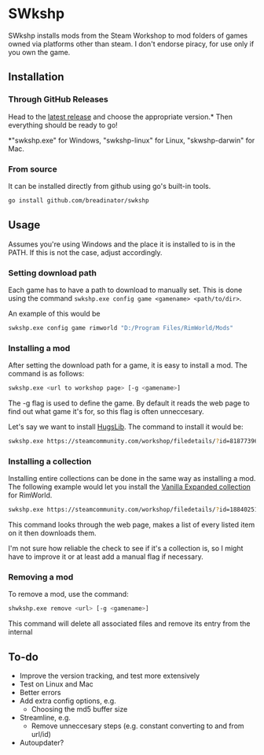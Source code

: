 # SWkshp
SWkshp installs mods from the Steam Workshop to mod folders of games owned via platforms other than steam. I don't endorse piracy, for use only if you own the game.

## Installation
### Through GitHub Releases
Head to the [latest release](https://github.com/Breadinator/swkshp/releases/latest) and choose the appropriate version.* Then everything should be ready to go!

*"swkshp.exe" for Windows, "swkshp-linux" for Linux, "skwshp-darwin" for Mac.

### From source
It can be installed directly from github using go's built-in tools.
```bash
go install github.com/breadinator/swkshp
```

## Usage
Assumes you're using Windows and the place it is installed to is in the PATH. If this is not the case, adjust accordingly.

### Setting download path
Each game has to have a path to download to manually set. This is done using the command `swkshp.exe config game <gamename> <path/to/dir>`.

An example of this would be
```bash
swkshp.exe config game rimworld "D:/Program Files/RimWorld/Mods"
```

### Installing a mod
After setting the download path for a game, it is easy to install a mod. The command is as follows:
```bash
swkshp.exe <url to workshop page> [-g <gamename>]
```
The -g flag is used to define the game. By default it reads the web page to find out what game it's for, so this flag is often unneccesary.

Let's say we want to install [HugsLib](https://steamcommunity.com/workshop/filedetails/?id=818773962). The command to install it would be:
```bash
swkshp.exe https://steamcommunity.com/workshop/filedetails/?id=818773962
```

### Installing a collection
Installing entire collections can be done in the same way as installing a mod. The following example would let you install the [Vanilla Expanded collection](https://steamcommunity.com/workshop/filedetails/?id=1884025115) for RimWorld.
```bash
swkshp.exe https://steamcommunity.com/workshop/filedetails/?id=1884025115
```
This command looks through the web page, makes a list of every listed item on it then downloads them.

I'm not sure how reliable the check to see if it's a collection is, so I might have to improve it or at least add a manual flag if necessary.

### Removing a mod
To remove a mod, use the command:
```bash
shwkshp.exe remove <url> [-g <gamename>]
```
This command will delete all associated files and remove its entry from the internal 

## To-do
* Improve the version tracking, and test more extensively
* Test on Linux and Mac
* Better errors
* Add extra config options, e.g.
  * Choosing the md5 buffer size
* Streamline, e.g.
  * Remove unneccesary steps (e.g. constant converting to and from url/id)
* Autoupdater?